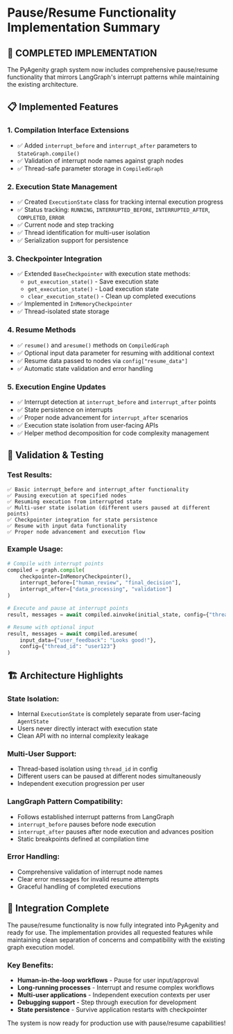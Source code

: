 # Pause/Resume Functionality Implementation Summary

## 🎯 **COMPLETED IMPLEMENTATION**

The PyAgenity graph system now includes comprehensive pause/resume functionality that mirrors LangGraph's interrupt patterns while maintaining the existing architecture.

## 📋 **Implemented Features**

### 1. **Compilation Interface Extensions**
- ✅ Added `interrupt_before` and `interrupt_after` parameters to `StateGraph.compile()`
- ✅ Validation of interrupt node names against graph nodes
- ✅ Thread-safe parameter storage in `CompiledGraph`

### 2. **Execution State Management**
- ✅ Created `ExecutionState` class for tracking internal execution progress
- ✅ Status tracking: `RUNNING`, `INTERRUPTED_BEFORE`, `INTERRUPTED_AFTER`, `COMPLETED`, `ERROR`
- ✅ Current node and step tracking
- ✅ Thread identification for multi-user isolation
- ✅ Serialization support for persistence

### 3. **Checkpointer Integration**
- ✅ Extended `BaseCheckpointer` with execution state methods:
  - `put_execution_state()` - Save execution state
  - `get_execution_state()` - Load execution state
  - `clear_execution_state()` - Clean up completed executions
- ✅ Implemented in `InMemoryCheckpointer`
- ✅ Thread-isolated state storage

### 4. **Resume Methods**
- ✅ `resume()` and `aresume()` methods on `CompiledGraph`
- ✅ Optional input data parameter for resuming with additional context
- ✅ Resume data passed to nodes via `config["resume_data"]`
- ✅ Automatic state validation and error handling

### 5. **Execution Engine Updates**
- ✅ Interrupt detection at `interrupt_before` and `interrupt_after` points
- ✅ State persistence on interrupts
- ✅ Proper node advancement for `interrupt_after` scenarios
- ✅ Execution state isolation from user-facing APIs
- ✅ Helper method decomposition for code complexity management

## 🧪 **Validation & Testing**

### **Test Results:**
```
✅ Basic interrupt_before and interrupt_after functionality
✅ Pausing execution at specified nodes
✅ Resuming execution from interrupted state
✅ Multi-user state isolation (different users paused at different points)
✅ Checkpointer integration for state persistence
✅ Resume with input data functionality
✅ Proper node advancement and execution flow
```

### **Example Usage:**
```python
# Compile with interrupt points
compiled = graph.compile(
    checkpointer=InMemoryCheckpointer(),
    interrupt_before=["human_review", "final_decision"],
    interrupt_after=["data_processing", "validation"]
)

# Execute and pause at interrupt points
result, messages = await compiled.ainvoke(initial_state, config={"thread_id": "user123"})

# Resume with optional input
result, messages = await compiled.aresume(
    input_data={"user_feedback": "Looks good!"},
    config={"thread_id": "user123"}
)
```

## 🏗️ **Architecture Highlights**

### **State Isolation:**
- Internal `ExecutionState` is completely separate from user-facing `AgentState`
- Users never directly interact with execution state
- Clean API with no internal complexity leakage

### **Multi-User Support:**
- Thread-based isolation using `thread_id` in config
- Different users can be paused at different nodes simultaneously
- Independent execution progression per user

### **LangGraph Pattern Compatibility:**
- Follows established interrupt patterns from LangGraph
- `interrupt_before` pauses before node execution
- `interrupt_after` pauses after node execution and advances position
- Static breakpoints defined at compilation time

### **Error Handling:**
- Comprehensive validation of interrupt node names
- Clear error messages for invalid resume attempts
- Graceful handling of completed executions

## 🎉 **Integration Complete**

The pause/resume functionality is now fully integrated into PyAgenity and ready for use. The implementation provides all requested features while maintaining clean separation of concerns and compatibility with the existing graph execution model.

### **Key Benefits:**
- **Human-in-the-loop workflows** - Pause for user input/approval
- **Long-running processes** - Interrupt and resume complex workflows
- **Multi-user applications** - Independent execution contexts per user
- **Debugging support** - Step through execution for development
- **State persistence** - Survive application restarts with checkpointer

The system is now ready for production use with pause/resume capabilities!
